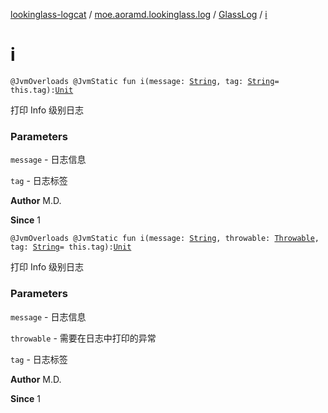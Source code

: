 [lookinglass-logcat](../../index.md) / [moe.aoramd.lookinglass.log](../index.md) / [GlassLog](index.md) / [i](./i.md)

# i

`@JvmOverloads @JvmStatic fun i(message: `[`String`](https://kotlinlang.org/api/latest/jvm/stdlib/kotlin/-string/index.html)`, tag: `[`String`](https://kotlinlang.org/api/latest/jvm/stdlib/kotlin/-string/index.html)` = this.tag): `[`Unit`](https://kotlinlang.org/api/latest/jvm/stdlib/kotlin/-unit/index.html)

打印 Info 级别日志

### Parameters

`message` - 日志信息

`tag` - 日志标签

**Author**
M.D.

**Since**
1

`@JvmOverloads @JvmStatic fun i(message: `[`String`](https://kotlinlang.org/api/latest/jvm/stdlib/kotlin/-string/index.html)`, throwable: `[`Throwable`](https://kotlinlang.org/api/latest/jvm/stdlib/kotlin/-throwable/index.html)`, tag: `[`String`](https://kotlinlang.org/api/latest/jvm/stdlib/kotlin/-string/index.html)` = this.tag): `[`Unit`](https://kotlinlang.org/api/latest/jvm/stdlib/kotlin/-unit/index.html)

打印 Info 级别日志

### Parameters

`message` - 日志信息

`throwable` - 需要在日志中打印的异常

`tag` - 日志标签

**Author**
M.D.

**Since**
1

